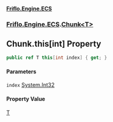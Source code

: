 #### [Friflo.Engine.ECS](index.md 'index')
### [Friflo.Engine.ECS](Friflo.Engine.ECS.md 'Friflo.Engine.ECS').[Chunk&lt;T&gt;](Chunk_T_.md 'Friflo.Engine.ECS.Chunk<T>')

## Chunk<T>.this[int] Property

```csharp
public ref T this[int index] { get; }
```
#### Parameters

<a name='Friflo.Engine.ECS.Chunk_T_.this[int].index'></a>

`index` [System.Int32](https://docs.microsoft.com/en-us/dotnet/api/System.Int32 'System.Int32')

#### Property Value
[T](Chunk_T_.md#Friflo.Engine.ECS.Chunk_T_.T 'Friflo.Engine.ECS.Chunk<T>.T')